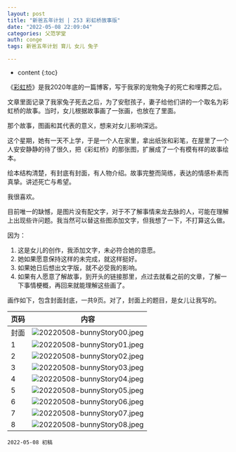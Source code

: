 ```yaml
---
layout: post
title: "新爸五年计划 | 253 彩虹桥故事版"
date: "2022-05-08 22:09:04"
categories: 父范学堂
auth: conge
tags: 新爸五年计划 育儿 女儿 兔子

---
```

* content
{:toc}

《[彩虹桥](/2020/11/27/NewDaddy-rainbow-bridge/)》是我2020年底的一篇博客，写于我家的宠物兔子的死亡和埋葬之后。

文章里面记录了我家兔子死去之后，为了安慰孩子，妻子给他们讲的一个取名为彩虹桥的故事。当时，女儿根据故事画了一张画，也放在了里面。

那个故事，图画和其代表的意义，想来对女儿影响深远。

这个星期，她有一天不上学，于是一个人在家里，拿出纸张和彩笔，在屋里了一个人安安静静的待了很久，把《彩虹桥》的那张图，扩展成了一个有模有样的故事绘本。





绘本结构清楚，有封底有封面，有人物介绍。故事完整而简练，表达的情感朴素而真挚。讲述死亡与希望。

我很喜欢。

目前唯一的缺憾，是图片没有配文字，对于不了解事情来龙去脉的人，可能在理解上出现些许问题。我当然可以替这些图添加文字，但我想了一下，不打算这么做。

因为：

1. 这是女儿的创作，我添加文字，未必符合她的意愿。
2. 她如果愿意保持这样的未完成，就这样挺好。
3. 如果她日后想出文字版，就不必受我的影响。
4. 如果有人愿意了解故事，到开头的链接那里，点过去就看之前的文章，了解一下事情梗概，再回来就能理解这些画了。

画作如下，包含封面封底，一共9页。对了，封面上的题目，是女儿让我写的。

|页码|内容|
|----|----|
|封面|![20220508-bunnyStory00.jpeg](https://s2.loli.net/2022/05/09/qsvNmgKw1tixjap.jpg) |
|1 |![20220508-bunnyStory01.jpeg](https://s2.loli.net/2022/05/09/WNruSxz6Gvpacdb.jpg)|
|2 |![20220508-bunnyStory02.jpeg](https://s2.loli.net/2022/05/09/PHkroGUs7ihypJ6.jpg) |
|3 |![20220508-bunnyStory03.jpeg](https://s2.loli.net/2022/05/09/Okqhf5XFtKaBuU7.jpg) |
|4 |![20220508-bunnyStory04.jpeg](https://s2.loli.net/2022/05/09/LaK5BjD6nc9btTk.jpg) |
|5 |![20220508-bunnyStory05.jpeg](https://s2.loli.net/2022/05/09/j4W9KH1ixbIonz6.jpg) |
|6 |![20220508-bunnyStory06.jpeg](https://s2.loli.net/2022/05/09/vXwUhq3iAL4jCBI.jpg) |
|7 |![20220508-bunnyStory07.jpeg](https://s2.loli.net/2022/05/09/A6TrOXnjGgKCvIy.jpg) |
|8 |![20220508-bunnyStory08.jpeg](https://s2.loli.net/2022/05/09/ozYV6slJWLpDiSQ.jpg) |


```
2022-05-08 初稿
```
